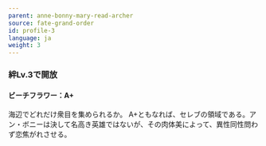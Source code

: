 ```yaml
---
parent: anne-bonny-mary-read-archer
source: fate-grand-order
id: profile-3
language: ja
weight: 3
---
```


### 絆Lv.3で開放

#### ビーチフラワー：A+

海辺でどれだけ衆目を集められるか。
A+ともなれば、セレブの領域である。アン・ボニーは決して名高き英雄ではないが、その肉体美によって、異性同性問わず恋焦がれさせる。

